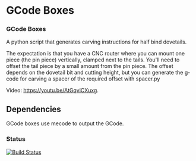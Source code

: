 GCode Boxes
===========

### GCode Boxes

A python script that generates carving instructions for half bind
dovetails.

The expectation is that you have a CNC router where you can mount one
piece (the pin piece) vertically, clamped next to the tails. You'll
need to offset the tail piece by a small amount from the pin
piece. The offset depends on the dovetail bit and cutting height, but you can
generate the g-code for carving a spacer of the required offset with
spacer.py

Video: https://youtu.be/AtGqviCXuxg.

Dependencies
------------
GCode boxes use mecode to output the GCode.

### Status
[![Build Status](https://travis-ci.org/razeh/gcode-boxes.svg?branch=master)](https://travis-ci.org/razeh/gcode-boxes)
